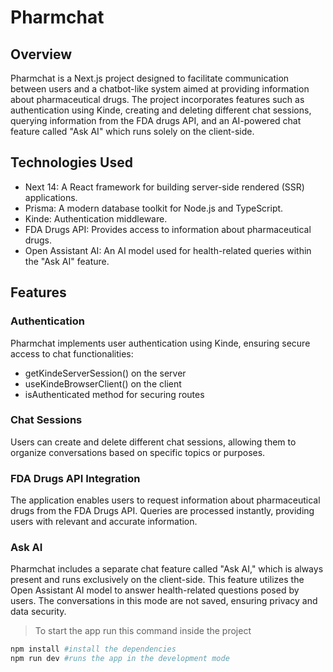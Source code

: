 # Pharmchat

## Overview
Pharmchat is a Next.js project designed to facilitate communication between users and a chatbot-like system aimed at providing information about pharmaceutical drugs. The project incorporates features such as authentication using Kinde, creating and deleting different chat sessions, querying information from the FDA drugs API, and an AI-powered chat feature called "Ask AI" which runs solely on the client-side.

## Technologies Used
- Next 14: A React framework for building server-side rendered (SSR) applications.
- Prisma: A modern database toolkit for Node.js and TypeScript.
- Kinde: Authentication middleware.
- FDA Drugs API: Provides access to information about pharmaceutical drugs.
- Open Assistant AI: An AI model used for health-related queries within the "Ask AI" feature.

## Features
### Authentication
Pharmchat implements user authentication using Kinde, ensuring secure access to chat functionalities:
- getKindeServerSession() on the server
- useKindeBrowserClient() on the client
- isAuthenticated method for securing routes 

### Chat Sessions
Users can create and delete different chat sessions, allowing them to organize conversations based on specific topics or purposes.

### FDA Drugs API Integration
The application enables users to request information about pharmaceutical drugs from the FDA Drugs API. Queries are processed instantly, providing users with relevant and accurate information.

### Ask AI
Pharmchat includes a separate chat feature called "Ask AI," which is always present and runs exclusively on the client-side. This feature utilizes the Open Assistant AI model to answer health-related questions posed by users. The conversations in this mode are not saved, ensuring privacy and data security.

> To start the app run this command inside the project

```bash
npm install #install the dependencies
npm run dev #runs the app in the development mode
```
